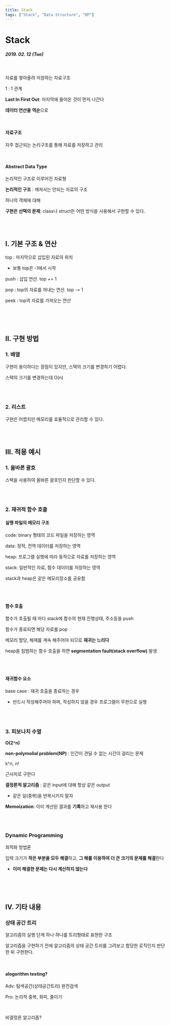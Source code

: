 ```yaml
---
title: Stack
tags: ["Stack", "Data Structure", "DP"]
---
```




# Stack

##### 2019. 02. 12 (Tue)

<br>

자료를 쌓아올려 저장하는 자료구조

1 : 1 관계

**Last In First Out**: 마지막에 들어온 것이 먼저 나간다

**데이터 연산을 역순**으로

<br>

#### 자료구조

자주 접근되는 논리구조를 통해 자료를 저장하고 관리

<br>

#### Abstract Data Type

논리적인 구조로 이루어진 자료형

**논리적인 구조** : 깨져서는 안되는 자료의 구조

하나의 객체에 대해 

**구현은 선택의 문제**: class나 struct든 어떤 방식을 사용해서 구현할 수 있다.

<br>

<br>

## I. 기본 구조 & 연산

top : 마지막으로 삽입된 자료의 위치

- 보통 top은 -1에서 시작

push : 삽입 연산. top += 1

pop : top의 자료를 꺼내는 연산. top -= 1

peek : top의 자료를 가져오는 연산 

<br>

<br>

<br>

## II. 구현 방법

### 1. 배열

구현이 용이하다는 장점이 있지만, 스택의 크기를 변경하기 어렵다.

스택의 크기를 변경하는데 O(n)

<br>

<br>

### 2. 리스트

구현은 어렵지만 메모리를 효율적으로 관리할 수 있다.

<br>

<Br>

## III. 적용 예시

### 1. 올바른 괄호

스택을 사용하여 올바른 괄호인지 판단할 수 있다.

<br>

<br>

### 2. 재귀적 함수 호출

#### 실행 파일의 메모리 구조

code: binary 형태의 코드 파일을 저장하는 영역

data: 정적, 전역 데이터를 저장하는 영역

heap: 프로그램 실행에 따라 동적으로 자료를 저장하는 영역

stack: 일반적인 자료, 함수 데이터를 저장하는 영역

stack과 heap은 같은 메모리장소를 공유함

<br>

<br>

#### 함수 호출

함수가 호출될 때 마다 stack에 함수의 현재 진행상태, 주소등을 push

함수가 종료되면 해당 자료를 pop

메모리 할당, 해제를 계속 해주어야 되므로 **재귀는 느리다**

heap을 침범하는 함수 호출을 하면 **segmentation fault(stack overflow)** 발생

<br>

<br>

#### 재귀함수 요소

base case : 재귀 호출을 종료하는 경우

- 반드시 작성해주어야 하며, 작성하지 않을 경우 프로그램이 무한으로 실행

<br>

<br>

### 3. 피보나치 수열

**O(2^n)**

**non-polymolial problem(NP)** : 인간이 견딜 수 없는 시간이 걸리는 문제

k^n, n!

근사치로 구한다

**결정론적 알고리즘** : 같은 input에 대해 항상 같은 output

- 같은 일(중복)을 반복시키지 말자

**Memoization**: 이미 계산된 결과를 **기록**하고 재사용 한다

<br>

<br>

### Dynamic Programming

최적화 방법론

입력 크기가 **작은 부분을 모두 해결**하고, **그 해를 이용하여 더 큰 크기의 문제를 해결**한다

- **이미 해결한 문제는 다시 계산하지 않는다**

<br>

<br>

<br>

## IV. 기타 내용

### 상태 공간 트리

알고리즘의 실행 단계 하나 하나를 트리형태로 표현한 구조

알고리즘을 구현하기 전에 알고리즘의 상태 공간 트리를 그려보고 합당한 로직인지 판단한 뒤 구현한다.

<br>

#### alogorithm testing?

Adv: 탐색공간(상태공간트리) 완전검색

Pro: 논리적 중복, 회피, 줄이기

<br>

비결정론 알고리즘?







